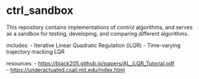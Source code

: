 # ctrl_sandbox
This repository contains implementations of control algorithms, and serves as a sandbox for testing, developing, and comparing different algorithms.

includes:
    - Iterative Linear Quadratic Regulation (iLQR)
    - Time-varying trajectory-tracking LQR
    

resources:
    - https://bjack205.github.io/papers/AL_iLQR_Tutorial.pdf    
    - https://underactuated.csail.mit.edu/index.html